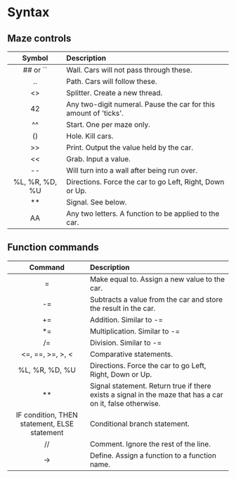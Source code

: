 Syntax
======

Maze controls
-------------

Symbol | Description
:----: | :----------
## or `` | Wall. Cars will not pass through these.
..     | Path. Cars will follow these.
<>     | Splitter. Create a new thread.
42     | Any two-digit numeral. Pause the car for this amount of 'ticks'.
^^     | Start. One per maze only.
()     | Hole. Kill cars.
>>     | Print. Output the value held by the car.
<<     | Grab. Input a value.
--     | Will turn into a wall after being run over.
%L, %R, %D, %U | Directions. Force the car to go Left, Right, Down or Up.
**     | Signal. See below.
AA     | Any two letters. A function to be applied to the car.

Function commands
-----------------

Command | Description
:-----: | :----------
=       | Make equal to. Assign a new value to the car.
-=      | Subtracts a value from the car and store the result in the car.
+=      | Addition. Similar to -=
*=      | Multiplication. Similar to -=
/=      | Division. Similar to -=
<=, ==, >=, >, < | Comparative statements.
%L, %R, %D, %U | Directions. Force the car to go Left, Right, Down or Up.
**      | Signal statement. Return true if there exists a signal in the maze that has a car on it, false otherwise.
IF condition, THEN statement, ELSE statement | Conditional branch statement.
//      | Comment. Ignore the rest of the line.
->      | Define. Assign a function to a function name.